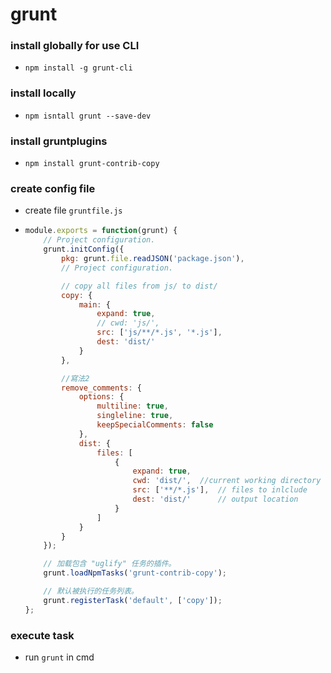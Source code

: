 #  grunt 



### install globally for use CLI

- `npm install -g grunt-cli`



### install locally

- `npm isntall grunt --save-dev`



### install gruntplugins

-  `npm install grunt-contrib-copy`





### create config file 

- create file `gruntfile.js`

- ```js
  module.exports = function(grunt) {
      // Project configuration.
      grunt.initConfig({
          pkg: grunt.file.readJSON('package.json'),
          // Project configuration.
  
          // copy all files from js/ to dist/
          copy: {
              main: {
                  expand: true,
                  // cwd: 'js/',
                  src: ['js/**/*.js', '*.js'],
                  dest: 'dist/'
              }
          },
  
          //寫法2
          remove_comments: {
              options: {
                  multiline: true,
                  singleline: true,
                  keepSpecialComments: false
              },
              dist: {
                  files: [
                      {
                          expand: true,
                          cwd: 'dist/',  //current working directory
                          src: ['**/*.js'],  // files to inlclude 
                          dest: 'dist/'      // output location
                      }
                  ]
              }
          }
      });
  
      // 加载包含 "uglify" 任务的插件。
      grunt.loadNpmTasks('grunt-contrib-copy');
  
      // 默认被执行的任务列表。
      grunt.registerTask('default', ['copy']);
  };
  
  ```



### execute task

- run `grunt`  in cmd

